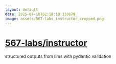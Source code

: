 ```yaml
---
layout: default
date: 2025-07-18T02:18:10.130679
image: assets/567-labs_instructor_cropped.png
---
```


# [567-labs/instructor](https://github.com/567-labs/instructor)

structured outputs from llms with pydantic validation
